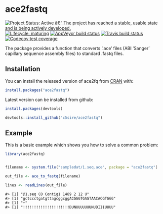 
<!-- README.md is generated from README.Rmd. Please edit that file -->

# ace2fastq

<!-- badges: start -->

[![Project Status: Active â€“ The project has reached a stable, usable
state and is being actively
developed.](https://www.repostatus.org/badges/latest/active.svg)](https://www.repostatus.org/#active)
[![Lifecycle:
maturing](https://img.shields.io/badge/lifecycle-maturing-blue.svg)](https://www.tidyverse.org/lifecycle/#maturing)
[![AppVeyor build
status](https://ci.appveyor.com/api/projects/status/github/c5sire/ace2fastq?branch=master&svg=true)](https://ci.appveyor.com/project/c5sire/ace2fastq)
[![Travis build
status](https://travis-ci.org/c5sire/ace2fastq.svg?branch=master)](https://travis-ci.org/c5sire/ace2fastq)
[![Codecov test
coverage](https://codecov.io/gh/c5sire/ace2fastq/branch/master/graph/badge.svg)](https://codecov.io/gh/c5sire/ace2fastq?branch=master)

<!-- badges: end -->

The package provides a function that converts ‘.ace’ files (ABI ‘Sanger’
capillary sequence assembly files) to standard .fastq files.

## Installation

You can install the released version of ace2fq from
[CRAN](https://CRAN.R-project.org) with:

``` r
install.packages("ace2fastq")
```

Latest version can be installed from github:

``` r
install.packages(devtools)

devtools::install_github("c5sire/ace2fastq")
```

## Example

This is a basic example which shows you how to solve a common problem:

``` r
library(ace2fastq)


filename <- system.file("sampledat/1.seq.ace", package = "ace2fastq")

out_file <- ace_to_fastq(filename)

lines <- readLines(out_file)
```

    #> [1] "@1.seq CO Contig1 1489 2 12 U"
    #> [1] "gctccctgatgttagcggcggACGGGTGAGTAACACGTGGG"
    #> [1] "+"
    #> [1] "!!!!!!!!!!!!!!!!!!!!!DUNUUUUUUUNUDIIIUUUU"
